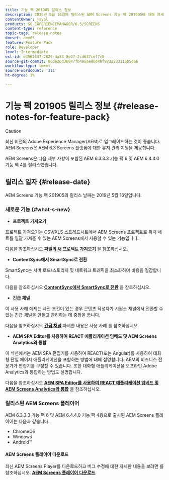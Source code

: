 ```yaml
---
title: 기능 팩 201905 릴리스 정보
description: 2019년 5월 16일에 릴리스된 AEM Screens 기능 팩 201905에 대해 자세히 알아보십시오.
contentOwner: jsyal
products: SG_EXPERIENCEMANAGER/6.5/SCREENS
content-type: reference
topic-tags: release-notes
docset: aem65
feature: Feature Pack
role: Developer
level: Intermediate
exl-id: e4562547-2829-4a53-8e37-2cd637cef7c8
source-git-commit: 8dde26d36847fb496aed6d4bf9732233116b5ea6
workflow-type: tm+mt
source-wordcount: '311'
ht-degree: 1%

---
```


# 기능 팩 201905 릴리스 정보 {#release-notes-for-feature-pack}

>[!CAUTION]
>
>최신 버전의 Adobe Experience Manager(AEM)로 업그레이드하는 것이 좋습니다. AEM Screens은 AEM 6.3 Screens 플랫폼에 대한 유지 관리 지원을 제공합니다.

AEM Screens은 다음 세부 사항이 포함된 AEM 6.3.3.3 기능 팩 6 및 AEM 6.4.4.0 기능 팩 4를 릴리스했습니다.

## 릴리스 일자 {#release-date}

AEM Screens 기능 팩 201905의 릴리스 날짜는 2019년 5월 16일입니다.

### 새로운 기능 {#what-s-new}

* **프로젝트 가져오기**

프로젝트 가져오기는 CSV/XLS 스프레드시트에서 AEM Screens 프로젝트로 위치 세트를 일괄 가져올 수 있는 AEM Screens에서 사용할 수 있는 기능입니다.

다음을 참조하십시오 **[파일의 새 프로젝트 가져오기](project-importer.md)** 을 참조하십시오.

* **ContentSync에서 SmartSync로 전환**

SmartSync는 서버 로드/스토리지 및 네트워크 트래픽을 최소화하여 비용을 절감합니다.

다음을 참조하십시오 **[ContentSync에서 SmartSync로 전환](smartsync.md)** 을 참조하십시오.

* **긴급 채널**

이 사용 사례 예제는 사전 조건이 있는 경우 콘텐츠 작성자가 시퀀스 채널에서 전환할 수 있는 긴급 채널을 만들고 관리하는 데 중점을 둡니다.

다음을 참조하십시오 **[긴급 채널](emergency-channel.md)** 자세한 내용은 사용 사례 를 참조하십시오.

* **AEM SPA Editor를 사용하여 REACT 애플리케이션 임베드 및 AEM Screens Analytics와 통합**

이 섹션에서는 AEM SPA 편집기를 사용하여 REACT(또는 Angular)를 사용하여 대화형 단일 페이지 애플리케이션을 포함하는 방법에 대해 설명합니다. AEM의 비즈니스 전문가가 편집기를 구성할 수 있습니다. 또한 대화형 애플리케이션을 오프라인 Adobe Analytics과 통합하는 방법도 설명합니다.

다음을 참조하십시오 **[AEM SPA Editor를 사용하여 REACT 애플리케이션 임베드 및 AEM Screens Analytics와 통합](embedding-react-app.md)** 을 참조하십시오.

### 릴리스된 AEM Screens 플레이어

AEM 6.3.3.3 기능 팩 6 및 AEM 6.4.4.0 기능 팩 4용으로 출시된 AEM Screens 플레이어는 다음과 같습니다.

* ChromeOS
* Windows
* Android™

#### AEM Screens 플레이어 다운로드

최신 AEM Screens Player를 다운로드하고 버그 수정에 대한 자세한 내용을 보려면 를 참조하십시오. **[AEM Screens 플레이어 다운로드](https://download.macromedia.com/screens/)**.
